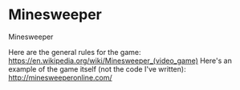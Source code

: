 # Minesweeper
Minesweeper

Here are the general rules for the game:  https://en.wikipedia.org/wiki/Minesweeper_(video_game)
Here's an example of the game itself (not the code I've written):  http://minesweeperonline.com/
